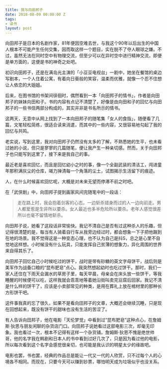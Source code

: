 ```yaml
---
title: 我与向田邦子
date: 2018-08-09 00:00:00 Z
tags:
- 读书
layout: post
---
```


向田邦子是日本的名剧作家，81年便因空难去世，与我这个90年以后出生的中国人根本不可能产生任何交集，因而取这样一个题目，实在脱不了夺人眼球之嫌。不过，虽然无法在同时空中有物理交流，但至少可以在异时空中进行精神交流，即便是单方面的，这便是书的神奇之处吧。

初识向田邦子，还是在满岛光主演的「小豆豆电视台」一剧中，她坐在餐馆的桌边写剧本，一个人住着公寓，有着向日葵般的笑容，温柔而优雅，就像一个忍不住想让人依恋的大姐姐。

后来，在图书馆的书架间徘徊时，偶然看到一本「向田邦子的情书」，作者是向田邦子的妹妹向田和子。书的内容有点记不清楚了，好像是由向田和子的回忆与向田邦子的一些书信两部分构成的，其实并非是书名所示的情书。

这两天，无意中从网上找到了一本向田邦子的随笔集「女人的食指」，随便看了几篇，文笔轻松简练，很适合读来消遣，而其中的一些内容，又很容易地勾起了我的回忆与共鸣。

老实说，写到这里，我对向田邦子仍然没有太多的了解，不熟悉她的生平，也未看过她的小说，但只是寥寥的几篇随笔，便让我产生一种亲切感。然而，关于向田邦子也只能写到这里了，接下来是我自己的事。

最近老是喜欢回忆，而且是回忆幼小之时的事，像一个全副武装的清洁工，闯进童年那积满灰尘的仓库，竭力掸清每一个角落的尘土，试图揭示生活留下的痕迹。

人，在什么时候喜欢回忆呢，大概是对未来无望而停滞不前之时吧。

在「武侠剧」中，向田邦子提到画家风间完随笔中的一段话：
>走在路上时，我会抱着剑客的心态，一边斩杀错身而过的人一边向前走。男人都爱惹是生非所以要杀。女人最近也多半危险所以要杀。老年人感觉很差所以也毫不留情地斩杀。

向田邦子说，她看了这段话非常愉快。我记不清自己是否有过这种杀人的乐趣，但记得很清楚的是，每当有人骑着自行车从我旁边经过时，都会想象一下子把他踹到在地的场景。我不觉得这是一种变态心理，也不认为自己是抖S，总之是心里不自觉地这样想。小时候没有什么玩具，只能发挥自己贫薄的想象力，异化周围的世界来自得其乐了。

向田邦子回忆自己小时候吃过的饼干，战时是带有砂糖的英文字母饼干，战后则是美军作为战备口粮的“昆布肥皂”点心。我突然想起幼时也吃过饼干。那时，我们一家人还住在下雨天会漏水的草房子里，每天早晨，母亲会在床头放一些饼干，等我睡醒的时候便可以吃，这样我就会乖乖地等着她沿街叫卖完豆腐后回家。我记不清是什么样的饼干了，应该是小卖部常见的种类，是用在葬礼上放在棺材里的那种长方形饼干吧。

这件事我真的忘了很久，如果不是看向田邦子的文章，大概还会继续沉睡，只是现在回想起来，既没有饼干的甜味也没有生活的苦涩了。

有人告诉向田邦子，他在电影「天伦梦觉」中看到过“昆布肥皂”这种点心，在詹姆斯·狄恩与朋友闲聊的杂货店门口。向田邦子说她看过这部电影三次，却毫无印象。我也看过一次，根本不记得有这样一个杂货铺。詹姆斯·狄恩不愧是绝世帅哥，他的名字我在韩剧和日本人的书中看到过好几次了，只是因为看过他的电影，所以每次看到这个名字会感觉很亲切，也可能是我认识的明星太少的缘故吧。

电影也罢，书也罢，经典的作品总是能让一代又一代的人欣赏，只不过每个人的心境各不相同。而现在，只要今天可以赚到钞票，哪怕明天成为垃圾似乎也没关系。